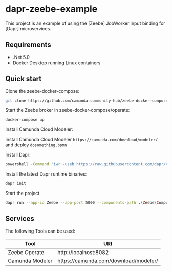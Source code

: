 # dapr-zeebe-example
This project is an example of using the [Zeebe] JobWorker input binding for [Dapr] microservices.

## Requirements

* .Net 5.0
* Docker Desktop running Linux containers

## Quick start

Clone the zeebe-docker-compose:

```bash
git clone https://github.com/camunda-community-hub/zeebe-docker-compose.git
```

Start the Zeebe broker in zeebe-docker-compose/operate:

```bash
docker-compose up
```

Install Camunda Cloud Modeler:

Install Camunda Cloud Modeler `https://camunda.com/download/modeler/` and deploy `dosomething.bpmn`

Install Dapr:

```bash
powershell -Command "iwr -useb https://raw.githubusercontent.com/dapr/cli/master/install/install.ps1 | iex"
```

Install the latest Dapr runtime binaries:

```bash
dapr init
```

Start the project

```bash
dapr run --app-id Zeebe --app-port 5000 --components-path .\Zeebe\Components\ -- dotnet run --project ".\Zeebe\Zeebe.csproj"
```

## Services

The following Tools can be used:

| Tool                   | URI                                   |
|------------------------|---------------------------------------|
| Zeebe Operate          | http://localhost:8082                 |
| Camunda Modeler        | https://camunda.com/download/modeler/ |
